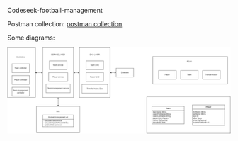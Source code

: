 Codeseek-football-management

Postman collection: [postman collection](https://www.postman.com/navigation-meteorologist-4726900/workspace/public-workspace/collection/14434363-223de811-28ab-4cfd-a145-183e8945e6fa?action=share&creator=14434363)

Some diagrams:

![alt text](diagram.png)
